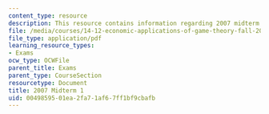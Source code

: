 ```yaml
---
content_type: resource
description: This resource contains information regarding 2007 midterm 1.
file: /media/courses/14-12-economic-applications-of-game-theory-fall-2012/0049859501ea2fa71af67ff1bf9cbafb_MIT14_12F12_mid071.pdf
file_type: application/pdf
learning_resource_types:
- Exams
ocw_type: OCWFile
parent_title: Exams
parent_type: CourseSection
resourcetype: Document
title: 2007 Midterm 1
uid: 00498595-01ea-2fa7-1af6-7ff1bf9cbafb
---
```


